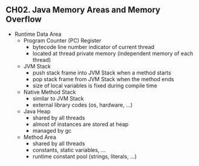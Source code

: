 ## CH02. Java Memory Areas and Memory Overflow

- Runtime Data Area
    - Program Counter (PC) Register
        - bytecode line number indicator of current thread
        - located at thread private memory (independent memory of each thread)
    - JVM Stack
        - push stack frame into JVM Stack when a method starts
        - pop stack frame from JVM Stack when the method ends
        - size of local variables is fixed during compile time
    - Native Method Stack
        - similar to JVM Stack
        - external library codes (os, hardware, ...)
    - Java Heap
        - shared by all threads
        - almost of instances are stored at heap
        - managed by gc
    - Method Area
        - shared by all threads
        - constants, static variables, ...
        - runtime constant pool (strings, literals, ...)